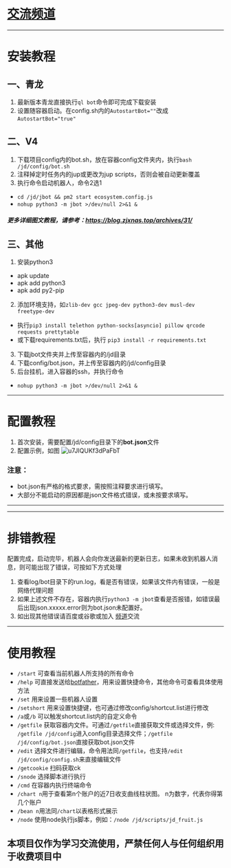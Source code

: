 
#  [交流频道](https://t.me/tiangongtong)
-------
#  安装教程
##  一、青龙
1. 最新版本青龙直接执行`ql bot`命令即可完成下载安装
2. 设置随容器启动。在config.sh内的`AutostartBot=""`改成`AutostartBot="true"`
##  二、V4
1. 下载项目config内的bot.sh，放在容器config文件夹内，执行`bash /jd/config/bot.sh`
2. 注释掉定时任务内的jup或更改为jup scripts，否则会被自动更新覆盖
3. 执行命令启动机器人，命令2选1
- `cd /jd/jbot && pm2 start ecosystem.config.js`
- `nohup python3 -m jbot >/dev/null 2>&1 &`
##### 更多详细图文教程，请参考：https://blog.zjxnas.top/archives/31/

## 三、其他
1. 安装python3
- apk update 
- apk add python3
- apk add py2-pip
2. 添加环境支持，如`zlib-dev gcc jpeg-dev python3-dev musl-dev freetype-dev`
- 执行`pip3 install telethon python-socks[asyncio] pillow qrcode requests prettytable`
- 或下载requirements.txt后，执行 `pip3 install -r requirements.txt`
3. 下载jbot文件夹并上传至容器内的/jd目录
4. 下载config/bot.json，并上传至容器内的/jd/config目录
5. 后台挂机，进入容器的ssh，并执行命令
- `nohup python3 -m jbot >/dev/null 2>&1 &`
-------
#  配置教程
1. 首次安装，需要配置/jd/config目录下的**bot.json**文件
2. 配置示例，如图
![u7JIQUKf3dPaFbT](https://i.loli.net/2021/04/08/u7JIQUKf3dPaFbT.png)

### 注意：
- bot.json有严格的格式要求，需按照注释要求进行填写。
- 大部分不能启动的原因都是json文件格式错误，或未按要求填写。
-------
-------
#  排错教程
配置完成，启动完毕，机器人会向你发送最新的更新日志，如果未收到机器人消息，则可能出现了错误，可按如下方式处理
1. 查看log/bot目录下的run.log，看是否有错误，如果该文件内有错误，一般是网络代理问题
2. 如果上述文件不存在，容器内执行`python3 -m jbot`查看是否报错，如错误最后出现json.xxxxx.error则为bot.json未配置好。
3. 如出现其他错误请百度或谷歌或加入
[频道](https://t.me/tiangongtong)交流
-------
#  使用教程
- `/start` 可查看当前机器人所支持的所有命令
- `/help` 可直接发送给[botfather](https://t.me/BotFather)，用来设置快捷命令，其他命令可查看具体使用方法
- `/set` 用来设置一些机器人设置
- `/setshort` 用来设置快捷键，也可通过修改config/shortcut.list进行修改
- `/a`或`/b` 可以触发shortcut.list内的自定义命令
- `/getfile` 获取容器内文件。可通过`/getfile`直接获取文件或选择文件，例: `/getfile /jd/config`进入config目录选择文件；`/getfile /jd/config/bot.json`直接获取bot.json文件
- `/edit` 选择文件进行编辑，命令用法同`/getfile`，也支持`/edit /jd/config/config.sh`来直接编辑文件
- `/getcookie`  扫码获取ck 
- `/snode` 选择脚本进行执行
- `/cmd` 在容器内执行终端命令
- `/chart n`用于查看第n个账户的近7日收支曲线柱状图。 n为数字，代表你得第几个账户
- `/bean n`用法同`/chart`以表格形式展示
- `/node` 使用node执行js脚本，例如：`/node /jd/scripts/jd_fruit.js`
## 本项目仅作为学习交流使用，严禁任何人与任何组织用于收费项目中

